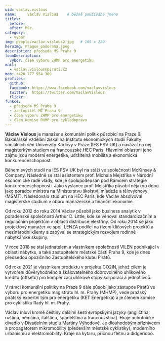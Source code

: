 ```yaml
---
uid: vaclav.vislous
name:     Václav Vislous  	# běžně používáné jméno
titles:
  before: 
  after: MSc.
category:
  - vybor
img: people/vaclav-vislous2.jpg   # 165 x 220
heroImg: Prague_panorama.jpeg
description: předseda MS Praha 9
teamDescription:
  vybor: člen výboru ZHMP pro energetiku 
mail:
  - vaclav.vislous@pirati.cz
mob: +420 777 954 389
profiles:
  github:       
  facebook: https://www.facebook.com/vaclavvislous 
  twitter:  https://twitter.com/VaclavVislous		  
  flickr:
funkce:
  - předseda MS Praha 9
  - zastupitel MČ Praha 9	
  - člen výboru ZHMP pro energetiku
  - člen Komise RHMP pro cyklodopravu 	  
---
```


**Václav Vislous** je manažer a komunální politik působící na Praze 9. Bakalářské vzdělání získal na Institutu ekonomických studií Fakulty sociálních věd Univerzity Karlovy v Praze (IES FSV UK) a navázal na něj magisterkým studiem na francouzské HEC Paris. Hlavními oblastmi jeho zájmu jsou moderní energetika, udržitelná mobilita a ekonomická konkurenceschopnost.

Během svých studií na IES FSV UK byl na stáži ve společnosti McKinsey & Company. Následně se stal asistentem prof. Michala Mejstříka v Národní ekonomické radě vlády, kde je spolupodepsán pod Rámcem strategie konkurenceschopnosti. Jako vyslanec prof. Mejstříka působil nějakou dobu jako poradce ministra na Ministerstvu školství, mládeže a tělovýchovy (MŠMT). Následovalo studium na HEC Paris, kde Václav absolvoval magisterské studium v oboru manažerské a finanční ekonomie.

Od roku 2012 do roku 2014 Václav působil jako business analytik v poradenské společnosti Arthur D. Little, kde se věnoval standardizačním a regulačním projektům v oblasti distribuce elektřiny. Od roku 2014 se jako projektový manažer ve spol. LENZA podílel na řízení klíčových projektů a mezinárodní klienty a zabýval se strategickým rozvojem rodinné nábytkářské skupiny.

V roce 2018 se stal jednatelem a vlastníkem společnosti VILEN podnikající v oblasti nábytku, a také zastupitelem městské části Praha 9, kde je dnes předsedou opozičního Zastupitelského klubu Pirátů.

Od roku 2021 je vlastníkem produktu v projektu CO2IN, jehož cílem je vytvoření důvěryhodného a škálovatelného dobrovolného uhlíkového kreditu (offsetu) pro kompenzaci uhlíkové stopy korporací a jednotlivců.

V rámci komunální politiky na Praze 9 dále působí jako zástupce Pirátů ve výboru pro energetiku magistrátu hl. m. Prahy (MHMP), vede pražský pirátský expertní tým pro energetiku (KET Energetika) a je členem komise pro cyklistiku Rady hl. m. Prahy.

Václav mluví kromě češtiny dalšími šesti evropskými jazyky (angličtina, ruština, němčina, italština, španělština a francouzština). Hraje ochotnické divadlo v Divadelním studiu Martiny Výhodové. Je dlouhodobým příznivcem a propagátorem mikromobility (především městské cyklistiky), moderního urbanismu a elektromobility. Kraje na kytaru, příčnou flétnu a didgeridoo.
